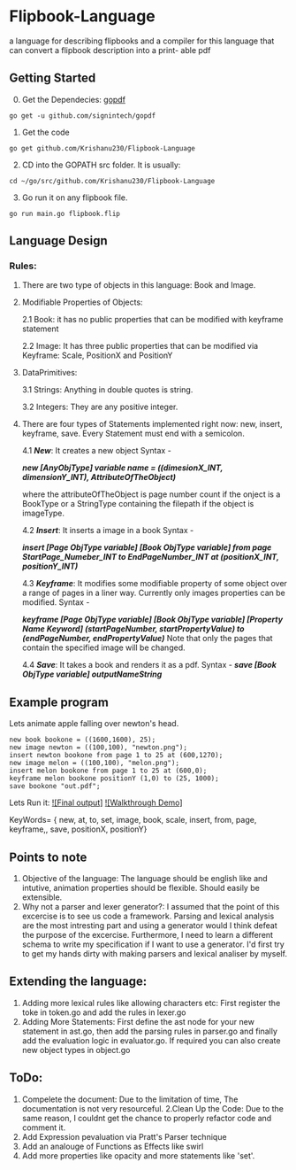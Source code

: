 # Flipbook-Language
a language for describing flipbooks and  a compiler  for this language that can convert a flipbook description into a print- able pdf

## Getting Started
0. Get the Dependecies: [gopdf](https://github.com/signintech/gopdf)
```
go get -u github.com/signintech/gopdf
```
1. Get the code
```
go get github.com/Krishanu230/Flipbook-Language
```
2. CD into the GOPATH src folder. It is usually:
```
cd ~/go/src/github.com/Krishanu230/Flipbook-Language
```
3. Go run it on any flipbook file.
```
go run main.go flipbook.flip
```

## Language Design

### Rules:
1. There are two type of objects in this language: Book and Image.

2. Modifiable Properties of Objects:

    2.1 Book: it has no public properties that can be modified with keyframe statement

    2.2 Image: It has three public properties that can be modified via Keyframe: Scale, PositionX and PositionY

3. DataPrimitives:

    3.1 Strings: Anything in double quotes is string.

    3.2 Integers: They are any positive integer.

4. There are four types of Statements implemented right now: new, insert, keyframe, save. Every Statement must end with a semicolon.

    4.1 ***New***: It creates a new object
    Syntax -

    ***new [AnyObjType] *variable name* = ((dimesionX_INT, dimensionY_INT), AttributeOfTheObject)***

    where the attributeOfTheObject is page number count if the onject is a BookType or a StringType containing the filepath if the object is imageType.

    4.2 ***Insert***: It inserts a image in a book
    Syntax -

    ***insert [Page ObjType variable] [Book ObjType variable] from page StartPage_Numeber_INT to EndPageNumber_INT  at (positionX_INT, positionY_INT)***

    4.3 ***Keyframe***: It modifies some modifiable property of some object over a range of pages in a liner way. Currently only images properties can be modified.
    Syntax -

    ***keyframe [Page ObjType variable] [Book ObjType variable] [Property Name Keyword] (startPageNumber, startPropertyValue) to (endPageNumber, endPropertyValue)***
    Note that only the pages that contain the specified image will be changed.

    4.4  ***Save***: It takes a book and renders it as a pdf.
    Syntax -
    ***save [Book ObjType variable] outputNameString***

## Example program
Lets animate apple falling over newton's head.
```
new book bookone = ((1600,1600), 25);
new image newton = ((100,100), "newton.png");
insert newton bookone from page 1 to 25 at (600,1270);
new image melon = ((100,100), "melon.png");
insert melon bookone from page 1 to 25 at (600,0);
keyframe melon bookone positionY (1,0) to (25, 1000);
save bookone "out.pdf";
```

Lets Run it:
[![Final output]](https://www.youtube.com/watch?v=ulpEuGnCMP8)
[![Walkthrough Demo]](https://www.youtube.com/watch?v=U1MMO5FGT9Q)

KeyWords= {	new, at, to, set, image, book, scale, insert, from, page, keyframe,, save, positionX, positionY}

## Points to note
1. Objective of the language: The language should be english like and intutive, animation properties should be flexible. Should easily be extensible.
2. Why not a parser and lexer generator?: I assumed that the point of this excercise is to see us code a framework. Parsing and lexical analysis are the most intresting part and using a generator would I think defeat the purpose of the excercise. Furthermore, I need to learn a different schema to write my specification if I want to use a generator. I'd first try to get my hands dirty with making parsers and lexical analiser by myself.

## Extending the language:
1. Adding more lexical rules like allowing characters etc: First register the toke in token.go and add the rules in lexer.go
2. Adding More Statements: First define the ast node for your new statement in ast.go, then add the parsing rules in parser.go and finally add the evaluation logic in evaluator.go. If required you can also create new object types in object.go

## ToDo:
1. Compelete the document: Due to the limitation of time, The documentation is not very resourceful.
2.Clean Up the Code: Due to the same reason, I couldnt get the chance to properly refactor code and comment it.
3. Add Expression pevaluation via Pratt's Parser technique
4. Add an analouge of Functions as Effects like swirl
5. Add more properties like opacity and more statements like 'set'.
